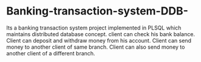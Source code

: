 # Banking-transaction-system-DDB-
Its a banking transaction system project implemented in PLSQL which maintains distributed database concept.
client can check his bank balance. 
Client can deposit and withdraw money from his account. 
Client can send money to another client of same branch.
Client can also send money to another client of a different branch.
 
